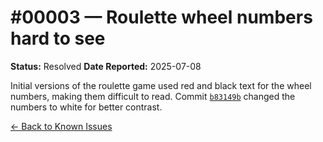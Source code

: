 # #00003 — Roulette wheel numbers hard to see

**Status:** Resolved
**Date Reported:** 2025-07-08

Initial versions of the roulette game used red and black text for the wheel numbers, making them difficult to read. Commit [`b83149b`](https://github.com/gritlabs1/gritlabs/commit/b83149b) changed the numbers to white for better contrast.

[← Back to Known Issues](../../index.md)
